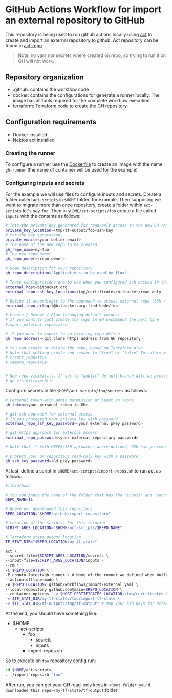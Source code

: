# GitHub Actions Workflow for import an external repository to GitHub

This repository is being used to run github actions locally using [act][nektos-act] to create and import an external repository to github.
Act repository can be found in [act-repo][nektos-act-repo] 

> Note: no vars nor secrets where created on repo, so trying to run it on GH will not work.

## Repository organization
- .github: contains the workflow code
- docker: contains the configurations for generate a runner locally. The image has all tools required for the complete workflow execution.
- terraform: Terraform code to create the GH repository.

## Configuration requirements
- Docker installed
- Nektos act installed

### Creating the runner
To configure a runner use the [Dockerfile](./docker/Dockerfile) to create an image with the name `gh-runner` (the name of container will be used for the example)

### Configuring inputs and secrets
For the example we will use files to configure inputs and secrets.
Create a folder called `act-scripts` in `$HOME` folder, for example.
Then supposing we want to migrate more than once repository, create a folder within `act-scripts` let's say `foo`. Then in `$HOME/act-scripts/foo` create a file called `inputs` with the contents as follows:

```sh
# This the private key generated for read-only access in the new GH repo
private_key_location=/tmp/tf-output/foo-ssh-key
# For the key generation
private_email=<your better email>
# The name of the new repo to be created
gh_repo_name=my-foo
# The new repo owner
gh_repo_owner=<repo owner>

# Some description for your repository
gh_repo_description="Applications to be used by flux"

# These configurations are to use when you configured ssh access in the external repository to be imported
external_host=bitbucket.org
external_repo_ssh_key_location=/tmp/certificates/bitbucket/read-only

# Define it accordingly to the approach to access external repo (SSH / HTTPS). If both access was configured, SSH has precedence
external_repo_url=git@bitbucket.org:fred-bede/foo

# Create / Remove / Plan (changing default values)
# If you want to just create the repo in GH uncomment the next line
#import_external_repo=false

# if you want to import to an existing repo define
gh_repo_address=<git clone https address from GH repository>

# You can create or delete the repo, based on Terraform plan
# Note that setting create and remove to "true" or "false" Terraform will just run the plan and do not apply any changes
# create_repo=true
# remove_repo=true


# New repo visibility. If set to "public" default branch will be protected with PR requirement at least
# gh_visibilty=public
```

Configure secrets in file `$HOME/act-scripts/foo/secrets` as follows:
```sh
# Personal token with admin permission at least on repos
gh_token=<your personal token in GH>

# git ssh approach for external access
# if you protected your private key with password
external_repo_ssh_key_password=<your external pkey password>

# git https approach for external access
external_repo_password=<your external repository password>

# Note that if both HTTPS/SSH aproaches where defined, SSH has precedence

# protect your GH repository read-only key with a password 
gh_ssh_key_password=<GH pkey password>
```

At last, define a script in `$HOME/act-scripts/import-repos.sh` to run act as follows:

```sh
#!/bin/bash

# You can input the name of the folder that has the "inputs" and "secrets" files
REPO_NAME=$1

# Where you downloaded this repository
REPO_LOCATION="$HOME/github/import-repository"

# Location of the scripts. For this tutorial 
SCRIPT_ARGS_LOCATION="$HOME/act-scripts/$REPO_NAME"

# Terraform state output location
TF_STAT_DIR="$REPO_LOCATION/my-tf-state"

act \
--secret-file=$SCRIPT_ARGS_LOCATION/secrets \
--input-file=$SCRIPT_ARGS_LOCATION/inputs \
--rm \
-C $REPO_LOCATION \
-P ubuntu-latest=gh-runner \ # Name of the runner we defined when building the docker image in the beggining of this document
--action-offline-mode \
-W $REPO_LOCATION/.github/workflows/import-external.yaml \
--local-repository github.com@main=$REPO_LOCATION \
--container-options "-v $HOST_CERTIFICATES_LOCATION:/tmp/certificates \
-v $TF_STAT_DIR/my-tf-state:/tmp/import-tf-state \ 
-v $TF_STAT_DIR/tf-output:/tmp/tf-output" # Map your ssh keys for external access to a place within gh-runner container
```

At the end, you should have something like:
- $HOME
  - act-scripts
    - foo
      - secrets
      - inputs
    - import-repos.sh

So to execute on `foo` repository config run:
```sh
cd $HOME/act-scripts
. ./import-repos.sh "foo"
```

After run, you can get your GH read-only keys in `<Root folder you'd downloaded this repo>/my-tf-state/tf-output` folder

[nektos-act-repo]: <https://github.com/nektos/act>
[nektos-act]: <https://nektosact.com>
